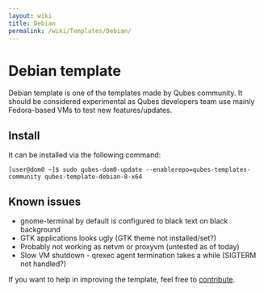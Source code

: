 ```yaml
---
layout: wiki
title: Debian
permalink: /wiki/Templates/Debian/
---
```


Debian template
===============

Debian template is one of the templates made by Qubes community. It should be considered experimental as Qubes developers team use mainly Fedora-based VMs to test new features/updates.

Install
-------

It can be installed via the following command:

``` {.wiki}
[user@dom0 ~]$ sudo qubes-dom0-update --enablerepo=qubes-templates-community qubes-template-debian-8-x64
```

Known issues
------------

-   gnome-terminal by default is configured to black text on black background
-   GTK applications looks ugly (GTK theme not installed/set?)
-   Probably not working as netvm or proxyvm (untested as of today)
-   Slow VM shutdown - qrexec agent termination takes a while (SIGTERM not handled?)

If you want to help in improving the template, feel free to [contribute](/wiki/ContributingHowto).
